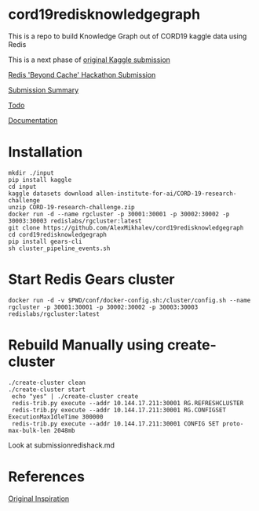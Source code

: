 # cord19redisknowledgegraph
This is a repo to build Knowledge Graph out of CORD19 kaggle data using Redis

This is a next phase of [original Kaggle submission](https://medium.com/@alex.mikhalev/building-knowledge-graph-from-covid-medical-literature-kaggle-cord19-competition-f0178d2a19bd)

[Redis 'Beyond Cache' Hackathon Submission](https://devpost.com/software/yggdrasil-covid19-redis-knowledge-graph)

[Submission Summary](./submissionredishack.md)

[Todo](./Roadmap.md)

[Documentation](https://alexmikhalev.github.io/cord19redisknowledgegraph/)


# Installation 
```
mkdir ./input
pip install kaggle 
cd input
kaggle datasets download allen-institute-for-ai/CORD-19-research-challenge
unzip CORD-19-research-challenge.zip
docker run -d --name rgcluster -p 30001:30001 -p 30002:30002 -p 30003:30003 redislabs/rgcluster:latest
git clone https://github.com/AlexMikhalev/cord19redisknowledgegraph 
cd cord19redisknowledgegraph
pip install gears-cli
sh cluster_pipeline_events.sh
```
# Start Redis Gears cluster
```
docker run -d -v $PWD/conf/docker-config.sh:/cluster/config.sh --name rgcluster -p 30001:30001 -p 30002:30002 -p 30003:30003 redislabs/rgcluster:latest
```
# Rebuild Manually using create-cluster
```
./create-cluster clean
./create-cluster start
 echo "yes" | ./create-cluster create
 redis-trib.py execute --addr 10.144.17.211:30001 RG.REFRESHCLUSTER
 redis-trib.py execute --addr 10.144.17.211:30001 RG.CONFIGSET ExecutionMaxIdleTime 300000
 redis-trib.py execute --addr 10.144.17.211:30001 CONFIG SET proto-max-bulk-len 2048mb
 ```
 
 Look at 
 submissionredishack.md 
 
# References
[Original Inspiration](http://sujitpal.blogspot.com/2020/02/entity-co-occurrence-graphs-as-mind-maps.html)


